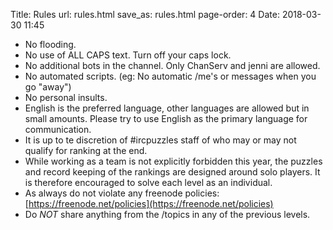 Title: Rules
url: rules.html
save_as: rules.html
page-order: 4
Date: 2018-03-30 11:45

 * No flooding.
 * No use of ALL CAPS text. Turn off your caps lock.
 * No additional bots in the channel. Only ChanServ and jenni are allowed.
 * No automated scripts. (eg: No automatic /me's or messages when you go "away")
 * No personal insults.
 * English is the preferred language, other languages are allowed but in small amounts. Please try to use English as the primary language for communication.
 * It is up to te discretion of #ircpuzzles staff of who may or may not qualify for ranking at the end.
 * While working as a team is not explicitly forbidden this year, the puzzles and record keeping of the rankings are designed around solo players. It is therefore encouraged to solve each level as an individual.
 * As always do not violate any freenode policies: [https://freenode.net/policies](https://freenode.net/policies)
 * Do _*NOT*_ share anything from the /topics in any of the previous levels.

